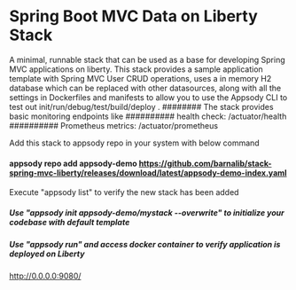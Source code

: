 # Spring Boot MVC Data on Liberty Stack

A minimal, runnable  stack that can be used as a base for developing Spring MVC applications on liberty. This stack provides a sample application template with Spring MVC User CRUD operations, uses a in memory H2 database which can be replaced with other datasources, along with all the settings in Dockerfiles and manifests to allow you to use the Appsody CLI to test out init/run/debug/test/build/deploy .
######## The stack provides basic monitoring endpoints like 
########## health check: /actuator/health
########## Prometheus metrics: /actuator/prometheus

Add this stack to appsody repo in your system with below command

#### appsody repo add appsody-demo https://github.com/barnalib/stack-spring-mvc-liberty/releases/download/latest/appsody-demo-index.yaml
Execute "appsody list" to verify the new stack has been added
##### Use "appsody init appsody-demo/mystack --overwrite" to initialize your codebase with default template
##### Use "appsody run" and access docker container to verify application is deployed on Liberty
http://0.0.0.0:9080/
